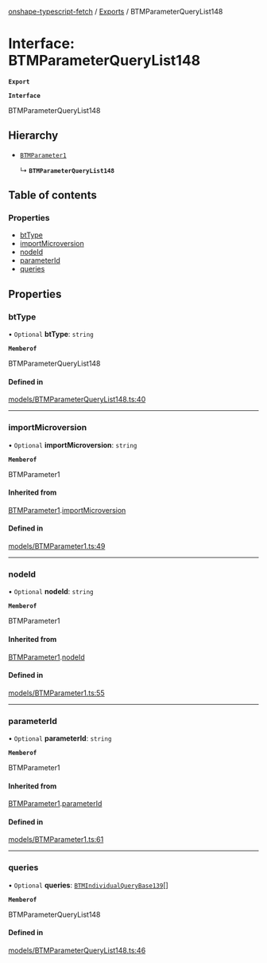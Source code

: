 [onshape-typescript-fetch](../README.md) / [Exports](../modules.md) / BTMParameterQueryList148

# Interface: BTMParameterQueryList148

**`Export`**

**`Interface`**

BTMParameterQueryList148

## Hierarchy

- [`BTMParameter1`](BTMParameter1.md)

  ↳ **`BTMParameterQueryList148`**

## Table of contents

### Properties

- [btType](BTMParameterQueryList148.md#bttype)
- [importMicroversion](BTMParameterQueryList148.md#importmicroversion)
- [nodeId](BTMParameterQueryList148.md#nodeid)
- [parameterId](BTMParameterQueryList148.md#parameterid)
- [queries](BTMParameterQueryList148.md#queries)

## Properties

### btType

• `Optional` **btType**: `string`

**`Memberof`**

BTMParameterQueryList148

#### Defined in

[models/BTMParameterQueryList148.ts:40](https://github.com/toebes/onshape-typescript-fetch/blob/3e11ae1/models/BTMParameterQueryList148.ts#L40)

___

### importMicroversion

• `Optional` **importMicroversion**: `string`

**`Memberof`**

BTMParameter1

#### Inherited from

[BTMParameter1](BTMParameter1.md).[importMicroversion](BTMParameter1.md#importmicroversion)

#### Defined in

[models/BTMParameter1.ts:49](https://github.com/toebes/onshape-typescript-fetch/blob/3e11ae1/models/BTMParameter1.ts#L49)

___

### nodeId

• `Optional` **nodeId**: `string`

**`Memberof`**

BTMParameter1

#### Inherited from

[BTMParameter1](BTMParameter1.md).[nodeId](BTMParameter1.md#nodeid)

#### Defined in

[models/BTMParameter1.ts:55](https://github.com/toebes/onshape-typescript-fetch/blob/3e11ae1/models/BTMParameter1.ts#L55)

___

### parameterId

• `Optional` **parameterId**: `string`

**`Memberof`**

BTMParameter1

#### Inherited from

[BTMParameter1](BTMParameter1.md).[parameterId](BTMParameter1.md#parameterid)

#### Defined in

[models/BTMParameter1.ts:61](https://github.com/toebes/onshape-typescript-fetch/blob/3e11ae1/models/BTMParameter1.ts#L61)

___

### queries

• `Optional` **queries**: [`BTMIndividualQueryBase139`](BTMIndividualQueryBase139.md)[]

**`Memberof`**

BTMParameterQueryList148

#### Defined in

[models/BTMParameterQueryList148.ts:46](https://github.com/toebes/onshape-typescript-fetch/blob/3e11ae1/models/BTMParameterQueryList148.ts#L46)
